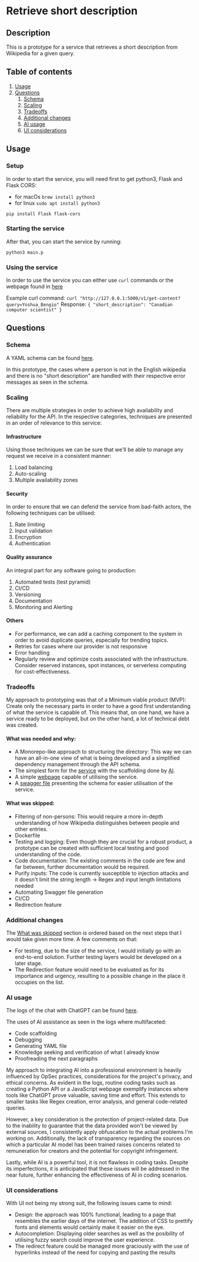# Retrieve short description

## Description

This is a prototype for a service that retrieves a short description from Wikipedia for a given query.

## Table of contents

1. [Usage](#usage)
2. [Questions](#questions)
   1. [Schema](#schema)
   2. [Scaling](#scaling)
   3. [Tradeoffs](#tradeoffs)
   4. [Additional changes](#additional-changes)
   5. [AI usage](#ai-usage)
   6. [UI considerations](#ui-considerations)

## Usage

### Setup

In order to start the service, you will need first to get python3, Flask and Flask CORS:

- for macOs `brew install python3`
- for linux `sudo apt install python3`

`pip install Flask flask-cors`

### Starting the service

After that, you can start the service by running:

`python3 main.p`

### Using the service

In order to use the service you can either use `curl` commands or the webpage found in [here](frontend/simple_short_description_page.html)

Example curl command:
`curl "http://127.0.0.1:5000/v1/get-content?query=Yoshua_Bengio"`
Response:
`{
  "short_description": "Canadian computer scientist"
}`

## Questions

### Schema

A YAML schema can be found [here](openapi/short_description_page.yaml).

In this prototype, the cases where a person is not in the English wikipedia and there is no "short description" are handled with their respective error messages as seen in the schema.

### Scaling

There are multiple strategies in order to achieve high availability and reliability for the API. In the respective categories, techniques are presented in an order of relevance to this service:

#### Infrastructure

Using those techniques we can be sure that we'll be able to manage any request we receive in a consistent manner:

1. Load balancing
2. Auto-scaling
3. Multiple availability zones

#### Security

In order to ensure that we can defend the service from bad-faith actors, the following techniques can be utilised:

1. Rate limiting
2. Input validation
3. Encryption
4. Authentication

#### Quality assurance

An integral part for any software going to production:

1. Automated tests (test pyramid)
2. CI/CD
3. Versioning
4. Documentation
5. Monitoring and Alerting

#### Others

- For performance, we can add a caching component to the system in order to avoid duplicate queries, especially for trending topics.
- Retries for cases where our provider is not responsive
- Error handling
- Regularly review and optimize costs associated with the infrastructure. Consider reserved instances, spot instances, or serverless computing for cost-effectiveness.

### Tradeoffs

My approach to prototyping was that of a Minimum viable product (MVP): Create only the necessary parts in order to have a good first understanding of what the service is capable of. This means that, on one hand, we have a service ready to be deployed, but on the other hand, a lot of technical debt was created.

#### What was needed and why:

- A Monorepo-like approach to structuring the directory: This way we can have an all-in-one view of what is being developed and a simplified dependency management through the API schema.
- The simplest form for the [service](service/short_description_service/short_description_service.py) with the scaffolding done by [AI](#ai-usage).
- A simple [webpage](frontend/simple_short_description_page.html) capable of utilising the service.
- A [swagger file](openapi/short_description_page.yaml) presenting the schema for easier utilisation of the service.

#### What was skipped:

- Filtering of non-persons: This would require a more in-depth understanding of how Wikipedia distinguishes between people and other entries.
- Dockerfile
- Testing and logging: Even though they are crucial for a robust product, a prototype can be created with sufficient local testing and good understanding of the code.
- Code documentation: The existing comments in the code are few and far between, further documentation would be required.
- Purify inputs: The code is currently susceptible to injection attacks and it doesn't limit the string length -> Regex and input length limitations needed
- Automating Swagger file generation
- CI/CD
- Redirection feature

### Additional changes

The [What was skipped](#what-was-skipped) section is ordered based on the next steps that I would take given more time. A few comments on that:

- For testing, due to the size of the service, I would initially go with an end-to-end solution. Further testing layers would be developed on a later stage.
- The Redirection feature would need to be evaluated as for its importance and urgency, resulting to a possible change in the place it occupies on the list.

### AI usage

The logs of the chat with ChatGPT can be found [here](https://chat.openai.com/share/66d2bc5d-5faf-4b08-8ce4-b11a61b7ee28).

The uses of AI assistance as seen in the logs where multifaceted:

- Code scaffolding
- Debugging
- Generating YAML file
- Knowledge seeking and verification of what I already know
- Proofreading the next paragraphs

My approach to integrating AI into a professional environment is heavily influenced by OpSec practices, considerations for the project's privacy, and ethical concerns. As evident in the logs, routine coding tasks such as creating a Python API or a JavaScript webpage exemplify instances where tools like ChatGPT prove valuable, saving time and effort. This extends to smaller tasks like Regex creation, error analysis, and general code-related queries.

However, a key consideration is the protection of project-related data. Due to the inability to guarantee that the data provided won't be viewed by external sources, I consistently apply obfuscation to the actual problems I'm working on. Additionally, the lack of transparency regarding the sources on which a particular AI model has been trained raises concerns related to remuneration for creators and the potential for copyright infringement.

Lastly, while AI is a powerful tool, it is not flawless in coding tasks. Despite its imperfections, it is anticipated that these issues will be addressed in the near future, further enhancing the effectiveness of AI in coding scenarios.

### UI considerations

With UI not being my strong suit, the following issues came to mind:

- Design: the approach was 100% functional, leading to a page that resembles the earlier days of the internet. The addition of CSS to prettify fonts and elements would certainly make it easier on the eye.
- Autocompletion: Displaying older searches as well as the posibility of utilising fuzzy search could improve the user experience.
- The redirect feature could be managed more graciously with the use of hyperlinks instead of the need for copying and pasting the results
